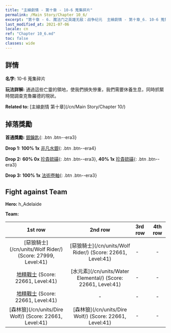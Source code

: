 ```yaml
---
title: "主線劇情 - 第十章 - 10-6 蒐集碎片"
permalink: /Main Story/Chapter 10_6/
excerpt: "第十章 - 6. 魔法门之英雄无敌：战争纪元  主線劇情 - 第十章_6. 10-6 蒐集碎片"
last_modified_at: 2021-07-06
locale: cn
ref: "Chapter 10_6.md"
toc: false
classes: wide
---
```


## 詳情

 **名字:** 10-6 蒐集碎片

 **玩法詳解:** 通過這些亡靈的領地，使我們損失慘重，我們需要休養生息，同時抓緊時間調查克魯羅德的現狀。

 **Related to:** [主線劇情 第十章](/cn/Main Story/Chapter 10/)

## 掉落獎勵

 **首通獎勵:** [銀鑰匙](/cn/Items/con_693/){: .btn .btn--era3}

 **Drop 1:** **100% 1x** [非凡水銀](/cn/Items/mat_35/){: .btn .btn--era4}

 **Drop 2:** **60% 0x** [珍貴硫磺](/cn/Items/mat_29/){: .btn .btn--era3}, **40% 1x** [珍貴硫磺](/cn/Items/mat_29/){: .btn .btn--era3}

 **Drop 3:** **100% 1x** [法術卷軸](/cn/Items/con_694/){: .btn .btn--era3}


## Fight against Team
 **Hero:** h_Adelaide

 **Team:**


  | 1st row | 2nd row | 3rd row | 4th row |
  |:----:|:----:|:----|:----:|
  | [惡狼騎士](/cn/units/Wolf Rider/) (Score: 27999, Level:41)  | [惡狼騎士](/cn/units/Wolf Rider/) (Score: 22661, Level:41)  | - | - |
  | [地精戰士](/cn/units/Goblin/) (Score: 22661, Level:41)  | [水元素](/cn/units/Water Elemental/) (Score: 22661, Level:41)  | - | - |
  | [地精戰士](/cn/units/Goblin/) (Score: 22661, Level:41)  | - | - | - |
  | [森林狼](/cn/units/Dire Wolf/) (Score: 22661, Level:41)  | [森林狼](/cn/units/Dire Wolf/) (Score: 22661, Level:41)  | - | - |



